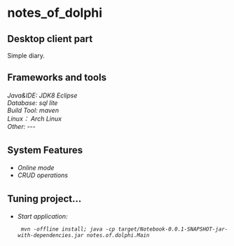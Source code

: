 # notes_of_dolphi

<h2>Desktop client part</h2>
 Simple diary.
<h2>Frameworks and tools</h2>

<h6>
    Java&IDE: JDK8 Eclipse<br>
    Database: sql lite <br>
    Build Tool: maven<br>
    Linux： Arch Linux<br>
    Other: ---<br>
</h6>

<h2>System Features</h2>

<h6>
    <ul>
        <li>Online mode</li>
        <li>CRUD operations</li>
   </ul>

</h6>

<h2>Tuning project...</h2>

<h6>
    <ul>
     <li>Start application:<br>
     
     mvn -offline install; java -cp target/Notebook-0.0.1-SNAPSHOT-jar-with-dependencies.jar notes.of.dolphi.Main

   </li>   
   </ul>
</h6>

